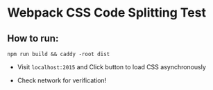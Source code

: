 # Webpack CSS Code Splitting Test

## How to run:

```
npm run build && caddy -root dist
```

* Visit `localhost:2015` and Click button to load CSS asynchronously

* Check network for verification!
